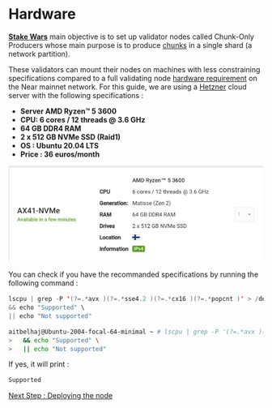 

# Hardware


**[Stake Wars](https://medium.com/nearprotocol/join-stake-wars-to-become-a-chunk-only-producer-52cb67b19f19)** main objective is to set up validator nodes called Chunk-Only Producers whose main purpose is to produce [chunks](https://near.org/papers/nightshade/#nightshade) in a single shard (a network partition).

These validators can mount their nodes on machines with less constraining specifications compared to a full validating node [hardware requirement](https://near-nodes.io/validator/hardware) on the Near mainnet network.
For this guide, we are using a [Hetzner](https://hetzner.com) cloud server with the following specifications : 

  - **Server AMD Ryzen™ 5 3600**
  - **CPU:  6 cores / 12 threads @ 3.6 GHz**
  - **64 GB DDR4 RAM**
  - **2 x 512 GB NVMe SSD (Raid1)**
  - **OS : Ubuntu 20.04 LTS**
  - **Price : 36 euros/month**



  ![server](../assets/node/server_hetzner.png "server")
  
  
  You can check if you have the recommanded specifications by running the following command :
  
  ```java
  lscpu | grep -P '(?=.*avx )(?=.*sse4.2 )(?=.*cx16 )(?=.*popcnt )' > /dev/null \
  && echo "Supported" \
  || echo "Not supported"
  ```
  
  
  ```bash
  aitbelhaj@Ubuntu-2004-focal-64-minimal ~ # lscpu | grep -P '(?=.*avx )(?=.*sse4.2 )(?=.*cx16 )(?=.*popcnt )' > /dev/null \
  >   && echo "Supported" \
  >   || echo "Not supported"
  ```

 If yes, it will print :
 
  ```bash
  Supported
  ```

[Next Step : Deploying the node](https://github.com/abahmanem/near-node-setup-shardnet/blob/main/tutorial/create-wallet.md)
 
  
